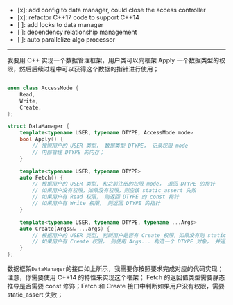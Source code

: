 - [x]: add config to data manager, could close the access controller
- [x]: refactor C++17 code to support C++14
- [ ]: add locks to data manager
- [ ]: dependency relationship management
- [ ]: auto parallelize algo processor


---

我要用 C++ 实现一个数据管理框架，用户类可以向框架 Apply 一个数据类型的权限，然后后续过程中可以获得这个数据的指针进行使用；

```cpp

enum class AccessMode {
    Read,
    Write,
    Create,
};

struct DataManager {
    template<typename USER, typename DTYPE, AccessMode mode>
    bool Apply() {
        // 按照用户的 USER 类型， 数据类型 DTYPE， 记录权限 mode
        // 内部管理 DTYPE 的内存；
    }

    template<typename USER, typename DTYPE>
    auto Fetch() {
        // 根据用户的 USER 类型, 和之前注册的权限 mode， 返回 DTYPE 的指针
        // 如果用户没有权限，如果没有权限，则应该 static_assert 失败
        // 如果用户有 Read 权限， 则返回 DTYPE 的 const 指针
        // 如果用户有 Write 权限， 则返回 DTYPE 的指针
    }

    template<typename USER, typename DTYPE, typename ...Args>
    auto Create(Args&& ...args) {
        // 根据用户的 USER 类型, 判断用户是否有 Create 权限，如果没有则 static_assert 失败
        // 如果用户有 Create 权限， 则使用 Args... 构造一个 DTYPE 对象， 并返回 DTYPE 的指针
    }
};
```

数据框架`DataManager`的接口如上所示，我需要你按照要求完成对应的代码实现；注意，你需要使用 C++14 的特性来实现这个框架；
Fetch 的返回值类型需要静态推导是否需要 const 修饰；Fetch 和 Create 接口中判断如果用户没有权限，需要 static_assert 失败；
